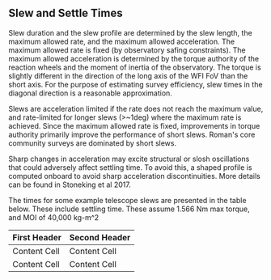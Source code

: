 Slew and Settle Times
--

Slew duration and the slew profile are determined by the slew length, the maximum allowed rate, and the maximum allowed acceleration. The maximum allowed rate is fixed (by observatory safing constraints). The maximum allowed acceleration is determined by the torque authority of the reaction wheels and the moment of inertia of the observatory. The torque is slightly different in the direction of the long axis of the WFI FoV than the short axis. For the purpose of estimating survey efficiency, slew times in the diagonal direction is a reasonable approximation.

Slews are acceleration limited if the rate does not reach the maximum value, and rate-limited for longer slews (>~1deg) where the maximum rate is achieved. Since the maximum allowed rate is fixed, improvements in torque authority primarily improve the performance of short slews. Roman's core community surveys are dominated by short slews.

Sharp changes in acceleration may excite structural or slosh oscillations that could adversely affect settling time. To avoid this, a shaped profile is computed onboard to avoid sharp acceleration discontinuities. More details can be found in Stoneking et al 2017.

The times for some example telescope slews are presented in the table below. These include settling time. These assume 1.566 Nm max torque, and MOI of 40,000 kg-m^2

| First Header  | Second Header |
| ------------- | ------------- |
| Content Cell  | Content Cell  |
| Content Cell  | Content Cell  |
